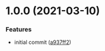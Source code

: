 # 1.0.0 (2021-03-10)


### Features

* initial commit ([a937ff2](https://github.com/shhdharmen/v1123/commit/a937ff220c61a19eaf223a4e8531d2bd2ee0e40c))
